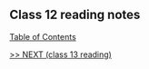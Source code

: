 ## Class 12 reading notes

[Table of Contents](https://wondwosentsige.github.io/code-201-reading-notes/Home)


























[>> NEXT (class 13 reading)](https://wondwosentsige.github.io/code-201-reading-notes/class-13)


